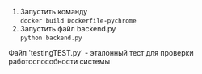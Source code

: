 1. Запустить команду \
    `docker build Dockerfile-pychrome`
2. Запустить файл backend.py \
    `python backend.py`

Файл 'testingTEST.py' - эталонный тест для проверки работоспособности системы